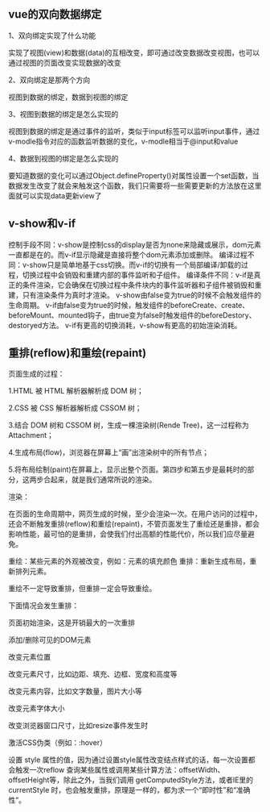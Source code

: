 ## vue的双向数据绑定

1、双向绑定实现了什么功能

实现了视图(view)和数据(data)的互相改变，即可通过改变数据改变视图，也可以通过视图的页面改变实现数据的改变

2、双向绑定是那两个方向

视图到数据的绑定，数据到视图的绑定

3、视图到数据的绑定是怎么实现的

视图到数据的绑定是通过事件的监听，类似于input标签可以监听input事件，通过v-modle指令对应的函数监听数据的变化，v-modle相当于@input和value

4、数据到视图的绑定是怎么实现的

要知道数据的变化可以通过Object.defineProperty()对属性设置一个set函数，当数据发生改变了就会来触发这个函数，我们只需要将一些需要更新的方法放在这里面就可以实现data更新view了

## v-show和v-if

控制手段不同：v-show是控制css的display是否为none来隐藏或展示，dom元素一直都是在的。而v-if显示隐藏是直接将整个dom元素添加或删除。
编译过程不同：v-show只是简单地基于css切换。而v-if的切换有一个局部编译/卸载的过程，切换过程中会销毁和重建内部的事件监听和子组件。
编译条件不同：v-if是真正的条件渲染，它会确保在切换过程中条件块内的事件监听器和子组件被销毁和重建，只有渲染条件为真时才渲染。
v-show由false变为true的时候不会触发组件的生命周期。
v-if由false变为true的时候，触发组件的beforeCreate、create、beforeMount、mounted钩子，由true变为false时触发组件的beforeDestory、destoryed方法。
v-if有更高的切换消耗，v-show有更高的初始渲染消耗。

## 重排(reflow)和重绘(repaint)

页面生成的过程：

1.HTML 被 HTML 解析器解析成 DOM 树；

2.CSS  被 CSS 解析器解析成 CSSOM 树；

3.结合 DOM 树和 CSSOM 树，生成一棵渲染树(Rende Tree)，这一过程称为 Attachment；

4.生成布局(flow)，浏览器在屏幕上“画”出渲染树中的所有节点；

5.将布局绘制(paint)在屏幕上，显示出整个页面。第四步和第五步是最耗时的部分，这两步合起来，就是我们通常所说的渲染。

渲染：

在页面的生命周期中，网页生成的时候，至少会渲染一次。在用户访问的过程中，还会不断触发重排(reflow)和重绘(repaint)，不管页面发生了重绘还是重排，都会影响性能，最可怕的是重排，会使我们付出高额的性能代价，所以我们应尽量避免。

重绘：某些元素的外观被改变，例如：元素的填充颜色
重排：重新生成布局，重新排列元素。

重绘不一定导致重排，但重排一定会导致重绘。

下面情况会发生重排：

页面初始渲染，这是开销最大的一次重排

添加/删除可见的DOM元素

改变元素位置

改变元素尺寸，比如边距、填充、边框、宽度和高度等

改变元素内容，比如文字数量，图片大小等

改变元素字体大小

改变浏览器窗口尺寸，比如resize事件发生时

激活CSS伪类（例如：:hover）

设置 style 属性的值，因为通过设置style属性改变结点样式的话，每一次设置都会触发一次reflow
查询某些属性或调用某些计算方法：offsetWidth、offsetHeight等，除此之外，当我们调用 getComputedStyle方法，或者IE里的 currentStyle 时，也会触发重排，原理是一样的，都为求一个“即时性”和“准确性”。

